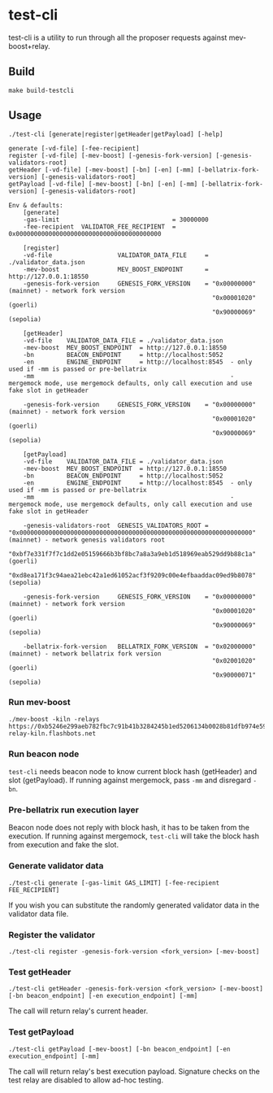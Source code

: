# test-cli

test-cli is a utility to run through all the proposer requests against mev-boost+relay.

## Build

```
make build-testcli
```

## Usage

```
./test-cli [generate|register|getHeader|getPayload] [-help]

generate [-vd-file] [-fee-recipient]
register [-vd-file] [-mev-boost] [-genesis-fork-version] [-genesis-validators-root]
getHeader [-vd-file] [-mev-boost] [-bn] [-en] [-mm] [-bellatrix-fork-version] [-genesis-validators-root]
getPayload [-vd-file] [-mev-boost] [-bn] [-en] [-mm] [-bellatrix-fork-version] [-genesis-validators-root]

Env & defaults:
	[generate]
	-gas-limit                               = 30000000
	-fee-recipient  VALIDATOR_FEE_RECIPIENT  = 0x0000000000000000000000000000000000000000

	[register]
	-vd-file                  VALIDATOR_DATA_FILE     = ./validator_data.json
	-mev-boost                MEV_BOOST_ENDPOINT      = http://127.0.0.1:18550
	-genesis-fork-version     GENESIS_FORK_VERSION    = "0x00000000" (mainnet) - network fork version
														"0x00001020" (goerli)
	                                                    "0x90000069" (sepolia)

	[getHeader]
	-vd-file    VALIDATOR_DATA_FILE = ./validator_data.json
	-mev-boost  MEV_BOOST_ENDPOINT  = http://127.0.0.1:18550
	-bn         BEACON_ENDPOINT     = http://localhost:5052
	-en         ENGINE_ENDPOINT     = http://localhost:8545  - only used if -mm is passed or pre-bellatrix
	-mm                                                      - mergemock mode, use mergemock defaults, only call execution and use fake slot in getHeader

	-genesis-fork-version     GENESIS_FORK_VERSION    = "0x00000000" (mainnet) - network fork version
														"0x00001020" (goerli)
	                                                    "0x90000069" (sepolia)

	[getPayload]
	-vd-file    VALIDATOR_DATA_FILE = ./validator_data.json
	-mev-boost  MEV_BOOST_ENDPOINT  = http://127.0.0.1:18550
	-bn         BEACON_ENDPOINT     = http://localhost:5052
	-en         ENGINE_ENDPOINT     = http://localhost:8545  - only used if -mm is passed or pre-bellatrix
	-mm                                                      - mergemock mode, use mergemock defaults, only call execution and use fake slot in getHeader

	-genesis-validators-root  GENESIS_VALIDATORS_ROOT = "0x0000000000000000000000000000000000000000000000000000000000000000" (mainnet) - network genesis validators root
														"0xbf7e331f7f7c1dd2e05159666b3bf8bc7a8a3a9eb1d518969eab529dd9b88c1a" (goerli)
	                                                    "0xd8ea171f3c94aea21ebc42a1ed61052acf3f9209c00e4efbaaddac09ed9b8078" (sepolia)

	-genesis-fork-version     GENESIS_FORK_VERSION    = "0x00000000" (mainnet) - network fork version
														"0x00001020" (goerli)
	                                                    "0x90000069" (sepolia)

	-bellatrix-fork-version   BELLATRIX_FORK_VERSION  = "0x02000000" (mainnet) - network bellatrix fork version
														"0x02001020" (goerli)
	                                                    "0x90000071" (sepolia)
```

### Run mev-boost

```
./mev-boost -kiln -relays https://0xb5246e299aeb782fbc7c91b41b3284245b1ed5206134b0028b81dfb974e5900616c67847c2354479934fc4bb75519ee1@builder-relay-kiln.flashbots.net
```

### Run beacon node

`test-cli` needs beacon node to know current block hash (getHeader) and slot (getPayload).
If running against mergemock, pass `-mm` and disregard `-bn`.

### Pre-bellatrix run execution layer

Beacon node does not reply with block hash, it has to be taken from the execution.
If running against mergemock, `test-cli` will take the block hash from execution and fake the slot.

### Generate validator data

```
./test-cli generate [-gas-limit GAS_LIMIT] [-fee-recipient FEE_RECIPIENT]
```

If you wish you can substitute the randomly generated validator data in the validator data file.

### Register the validator

```
./test-cli register -genesis-fork-version <fork_version> [-mev-boost]
```

### Test getHeader

```
./test-cli getHeader -genesis-fork-version <fork_version> [-mev-boost] [-bn beacon_endpoint] [-en execution_endpoint] [-mm]
```

The call will return relay's current header.

### Test getPayload

```
./test-cli getPayload [-mev-boost] [-bn beacon_endpoint] [-en execution_endpoint] [-mm]
```

The call will return relay's best execution payload.
Signature checks on the test relay are disabled to allow ad-hoc testing.
